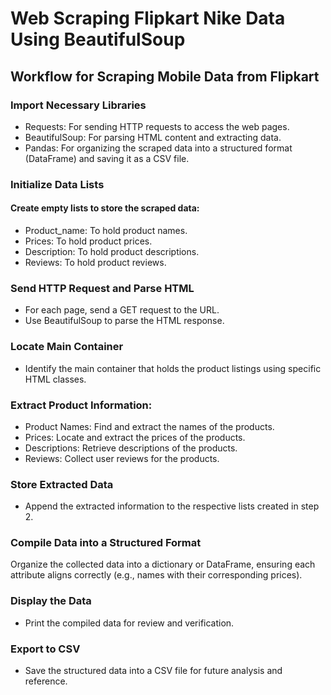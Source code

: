 # Web Scraping Flipkart Nike Data Using BeautifulSoup
## Workflow for Scraping Mobile Data from Flipkart
###  Import Necessary Libraries

- Requests: For sending HTTP requests to access the web pages.
- BeautifulSoup: For parsing HTML content and extracting data.
- Pandas: For organizing the scraped data into a structured format (DataFrame) and saving it as a CSV file.

###  Initialize Data Lists
#### Create empty lists to store the scraped data:
- Product_name: To hold product names.
- Prices: To hold product prices.
- Description: To hold product descriptions.
- Reviews: To hold product reviews.
  
### Send HTTP Request and Parse HTML

- For each page, send a GET request to the URL.
- Use BeautifulSoup to parse the HTML response.
### Locate Main Container 
- Identify the main container that holds the product listings using specific HTML classes.
### Extract Product Information:
- Product Names: Find and extract the names of the products.
- Prices: Locate and extract the prices of the products.
- Descriptions: Retrieve descriptions of the products.
- Reviews: Collect user reviews for the products.
### Store Extracted Data 
- Append the extracted information to the respective lists created in step 2.
### Compile Data into a Structured Format
Organize the collected data into a dictionary or DataFrame, ensuring each attribute aligns correctly (e.g., names with their corresponding prices).
### Display the Data
- Print the compiled data for review and verification.
### Export to CSV
- Save the structured data into a CSV file for future analysis and reference.

